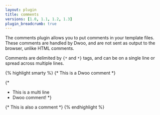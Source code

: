 ```yaml
---
layout: plugin
title: comments
versions: [1.0, 1.1, 1.2, 1.3]
plugin_breadcrumb: true
---
```


The comments plugin allows you to put comments in your template files. These comments are handled by Dwoo, and are 
not sent as output to the browser, unlike HTML comments.

Comments are delimited by `{*` and `*}` tags, and can be on a single line or spread across multiple lines.
<div class="code-box">
{% highlight smarty %}
{* This is a Dwoo comment *}
 
{*
 * This is a multi line
 * Dwoo comment!
 *}
 
{*
  This is also a comment
*}
{% endhighlight %}
</div>